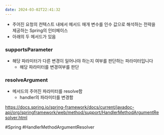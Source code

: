 ```yaml
---
date: 2024-03-02T22:41:32
---
```

- 주어진 요청의 컨텍스트 내에서 메서드 매개 변수를 인수 값으로 해석하는 전략을 제공하는 Spring의 인터페이스
- 아래의 두 메서드가 있음

### supportsParameter
- 해당 파라미터가 다른 변경이 일어나야 하는지 여부를 판단하는 파라미터입니다
	- 해당 파라미터를 변경여부를 판단
### resolveArgument
- 메서드의 주어진 파라미터를 resolve함
	- handler의 파라미터를 변경함

https://docs.spring.io/spring-framework/docs/current/javadoc-api/org/springframework/web/method/support/HandlerMethodArgumentResolver.html

#Spring
#HandlerMethodArgumentResolver